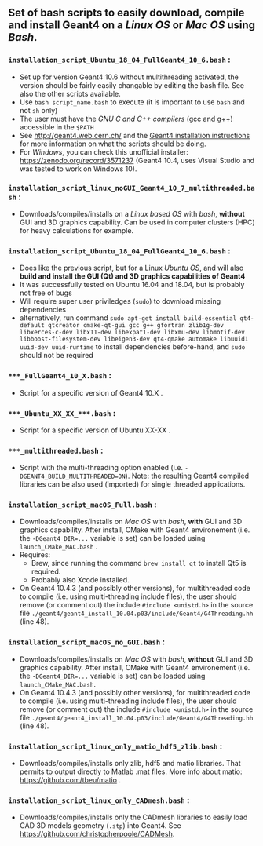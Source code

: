 ## Set of bash scripts to easily download, compile and install Geant4 on a *Linux OS* or *Mac OS* using *Bash*.
### `installation_script_Ubuntu_18_04_FullGeant4_10_6.bash` :
- Set up for version Geant4 10.6 without multithreading activated, the version should be fairly easily changable by editing the bash file. See also the other scripts available.
- Use `bash script_name.bash` to execute (it is important to use `bash` and not `sh` only)
- The user must have the *GNU C and C++ compilers* (gcc and g++) accessible in the `$PATH`
- See http://geant4.web.cern.ch/ and the [Geant4 installation instructions](http://geant4-userdoc.web.cern.ch/geant4-userdoc/UsersGuides/InstallationGuide/html/index.html) for more information on what the scripts should be doing.
- For *Windows*, you can check this unofficial installer: https://zenodo.org/record/3571237 (Geant4 10.4, uses Visual Studio and was tested to work on Windows 10).

### `installation_script_linux_noGUI_Geant4_10_7_multithreaded.bash` :
- Downloads/compiles/installs on a *Linux based OS* with *bash*, **without** GUI and 3D graphics capability. Can be used in computer clusters (HPC) for heavy calculations for example.

### `installation_script_Ubuntu_18_04_FullGeant4_10_6.bash` :
- Does like the previous script, but for a Linux *Ubuntu OS*, and will also **build and install the GUI (Qt) and 3D graphics capabilities of Geant4**
- It was successfully tested on Ubuntu 16.04 and 18.04, but is probably not free of bugs
- Will require super user priviledges (`sudo`) to download missing dependencies
- alternatively, run command `sudo apt-get install build-essential qt4-default qtcreator cmake-qt-gui gcc g++ gfortran zlib1g-dev libxerces-c-dev libx11-dev libexpat1-dev libxmu-dev libmotif-dev libboost-filesystem-dev libeigen3-dev qt4-qmake automake libuuid1 uuid-dev uuid-runtime` to install dependencies before-hand, and `sudo` should not be required

### `***_FullGeant4_10_X.bash` :
* Script for a specific version of Geant4 10.X .

### `***_Ubuntu_XX_XX_***.bash` :
* Script for a specific version of Ubuntu XX-XX .

### `***_multithreaded.bash` :
* Script with the multi-threading option enabled (i.e. `-DGEANT4_BUILD_MULTITHREADED=ON`). Note: the resulting Geant4 compiled libraries can be also used (imported) for single threaded applications.

### `installation_script_macOS_Full.bash` :
* Downloads/compiles/installs on *Mac OS* with *bash*, **with** GUI and 3D graphics capability. After install, CMake with Geant4 environement (i.e. the `-DGeant4_DIR=...` variable is set) can be loaded using `launch_CMake_MAC.bash` .
* Requires:
  * Brew, since running the command `brew install qt` to install Qt5 is required.
  * Probably also Xcode installed.
* On Geant4 10.4.3 (and possibly other versions), for multithreaded code to compile (i.e. using multi-threading include files), the user should remove (or comment out) the include `#include <unistd.h>` in the source file `./geant4/geant4_install_10.04.p03/include/Geant4/G4Threading.hh` (line 48).

### `installation_script_macOS_no_GUI.bash` :
- Downloads/compiles/installs on *Mac OS* with *bash*, **without** GUI and 3D graphics capability. After install, CMake with Geant4 environement (i.e. the `-DGeant4_DIR=...` variable is set) can be loaded using `launch_CMake_MAC.bash`.
- On Geant4 10.4.3 (and possibly other versions), for multithreaded code to compile (i.e. using multi-threading include files), the user should remove (or comment out) the include `#include <unistd.h>` in the source file `./geant4/geant4_install_10.04.p03/include/Geant4/G4Threading.hh` (line 48).

### `installation_script_linux_only_matio_hdf5_zlib.bash` :
* Downloads/compiles/installs only zlib, hdf5 and matio libraries. That permits to output directly to Matlab .mat files. More info about matio: https://github.com/tbeu/matio .

### `installation_script_linux_only_CADmesh.bash` :
* Downloads/compiles/installs only the CADmesh libraries to easily load CAD 3D models geometry (`.stp`) into Geant4. See https://github.com/christopherpoole/CADMesh.

